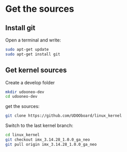 # Get the sources

## Install git
Open a terminal and write:

``` bash
sudo apt-get update
sudo apt-get install git
```

## Get kernel sources
Create a develop folder

``` bash
mkdir udooneo-dev
cd udooneo-dev
```

get the sources:

``` bash
git clone https://github.com/UDOOboard/linux_kernel
```

Switch to the last kernel branch:

``` bash
cd linux_kernel
git checkout imx_3.14.28_1.0.0_ga_neo
git pull origin imx_3.14.28_1.0.0_ga_neo
```



